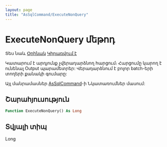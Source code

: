 ```yaml
---
layout: page
title: "AsSqlCommand/ExecuteNonQuery"
---
```



# ExecuteNonQuery մեթոդ 

Տես նաև [Օրինակ](../../Examples/AsSqlCommand.md) [Կիրառվում է](../AsSqlCommand.md)

Կատարում է արդյունք չվերադարձնող հարցում։ Հարցումը կարող է ունենալ Output պարամետրեր:
Վերադարձնում է բոլոր batch-երի տողերի քանակի գումարը:

Այլ մանրամասներ [AsSqlCommand](../AsSqlCommand.md)-ի Նկատառումներ մասում:

## Շարահյուսություն

``` vb
Function ExecuteNonQuery() As Long
```

## Տվյալի տիպ

Long
